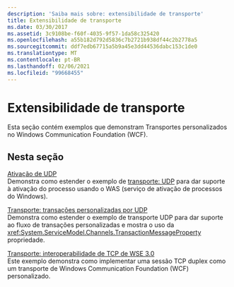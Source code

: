 ```yaml
---
description: 'Saiba mais sobre: extensibilidade de transporte'
title: Extensibilidade de transporte
ms.date: 03/30/2017
ms.assetid: 3c9108be-f60f-4035-9f57-1da58c325420
ms.openlocfilehash: a55b182d792d5836c7b2721b938df44c2b2778a5
ms.sourcegitcommit: ddf7edb67715a5b9a45e3dd44536dabc153c1de0
ms.translationtype: MT
ms.contentlocale: pt-BR
ms.lasthandoff: 02/06/2021
ms.locfileid: "99668455"
---
```

# <a name="transport-extensibility"></a>Extensibilidade de transporte

Esta seção contém exemplos que demonstram Transportes personalizados no Windows Communication Foundation (WCF).  
  
## <a name="in-this-section"></a>Nesta seção  

 [Ativação de UDP](udp-activation.md)  
 Demonstra como estender o exemplo de [transporte: UDP](transport-udp.md) para dar suporte à ativação do processo usando o WAS (serviço de ativação de processos do Windows).  
  
 [Transporte: transações personalizadas por UDP](transport-custom-transactions-over-udp-sample.md)  
 Demonstra como estender o exemplo de transporte UDP para dar suporte ao fluxo de transações personalizadas e mostra o uso da <xref:System.ServiceModel.Channels.TransactionMessageProperty> propriedade.  
  
 [Transporte: interoperabilidade de TCP de WSE 3.0](transport-wse-3-0-tcp-interoperability.md)  
 Este exemplo demonstra como implementar uma sessão TCP duplex como um transporte de Windows Communication Foundation (WCF) personalizado.
